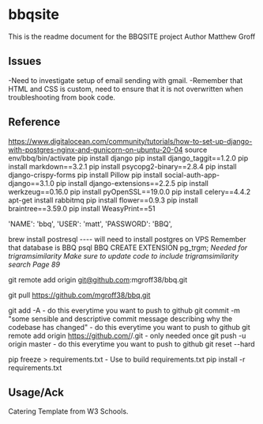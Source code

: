 # bbqsite
This is the readme document for the BBQSITE project
Author Matthew Groff


## Issues
-Need to investigate setup of email sending with gmail.
-Remember that HTML and CSS is custom, need to ensure that it is not overwritten when troubleshooting from book code. 


## Reference
https://www.digitalocean.com/community/tutorials/how-to-set-up-django-with-postgres-nginx-and-gunicorn-on-ubuntu-20-04
source env/bbq/bin/activate
pip install django
pip install django_taggit==1.2.0
pip install markdown==3.2.1
pip install psycopg2-binary==2.8.4
pip install django-crispy-forms
pip install Pillow
pip install social-auth-app-django==3.1.0
pip install django-extensions==2.2.5
pip install werkzeug==0.16.0
pip install pyOpenSSL==19.0.0
pip install celery==4.4.2
apt-get install rabbitmq
pip install flower==0.9.3
pip install braintree==3.59.0
pip install WeasyPrint==51

'NAME': 'bbq',
'USER': 'matt',
'PASSWORD': 'BBQ',

brew install postresql ---- will need to install postgres on VPS
Remember that database is BBQ
psql BBQ
CREATE EXTENSION pg_trgm;
*Needed for trigramsimilarity*
*Make sure to update code to include trigramsimilarity search Page 89*

git remote add origin git@github.com:mgroff38/bbq.git

git pull https://github.com/mgroff38/bbq.git

git add -A - do this everytime you want to push to github
git commit -m "some sensible and descriptive commit message describing why the codebase has changed" - do this everytime you want to push to github
git remote add origin https://github.com/<your-account>/<your-repo>.git - only needed once
git push -u origin master - do this everytime you want to push to github
git reset --hard

pip freeze > requirements.txt - Use to build requirements.txt
pip install -r requirements.txt

## Usage/Ack

Catering Template from W3 Schools. 
